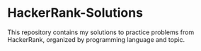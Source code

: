 # HackerRank-Solutions
This repository contains my solutions to practice problems from HackerRank, organized by programming language and topic.
